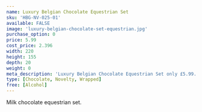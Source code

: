 ```yaml
---
name: Luxury Belgian Chocolate Equestrian Set
sku: 'HBG-NV-025-01'
available: FALSE
image: 'luxury-belgian-chocolate-set-equestrian.jpg'
purchase_option: 0
price: 5.99
cost_price: 2.396
width: 220
height: 155
depth: 20
weight: 0
meta_description: 'Luxury Belgian Chocolate Equestrian Set only £5.99. Traditional sweets and more at Humbugs Confectionery Store. Specialists in satisfying your sweet tooth!'
type: [Chocolate, Novelty, Wrapped]
free: [Alcohol]
---
```

Milk chocolate equestrian set.